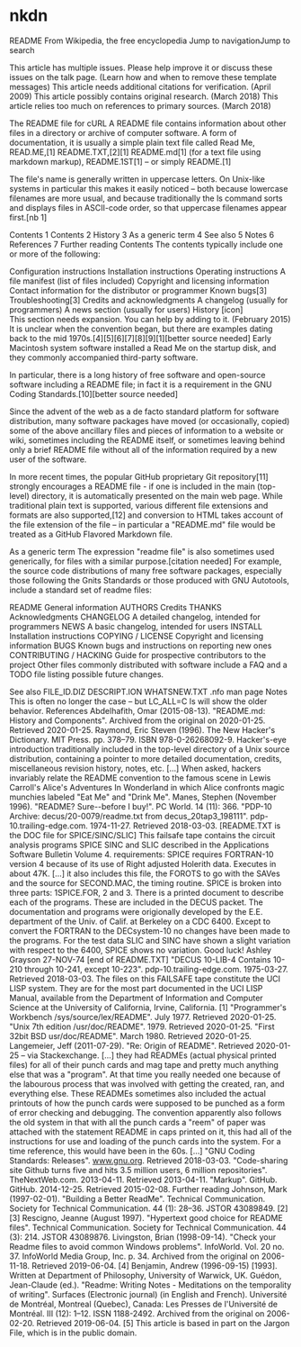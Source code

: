 # nkdn
README
From Wikipedia, the free encyclopedia
Jump to navigationJump to search

This article has multiple issues. Please help improve it or discuss these issues on the talk page. (Learn how and when to remove these template messages)
This article needs additional citations for verification. (April 2009)
This article possibly contains original research. (March 2018)
This article relies too much on references to primary sources. (March 2018)

The README file for cURL
A README file contains information about other files in a directory or archive of computer software. A form of documentation, it is usually a simple plain text file called Read Me, READ.ME,[1] README.TXT,[2][1] README.md[1] (for a text file using markdown markup), README.1ST[1]  – or simply README.[1]

The file's name is generally written in uppercase letters. On Unix-like systems in particular this makes it easily noticed – both because lowercase filenames are more usual, and because traditionally the ls command sorts and displays files in ASCII-code order, so that uppercase filenames appear first.[nb 1]


Contents
1	Contents
2	History
3	As a generic term
4	See also
5	Notes
6	References
7	Further reading
Contents
The contents typically include one or more of the following:

Configuration instructions
Installation instructions
Operating instructions
A file manifest (list of files included)
Copyright and licensing information
Contact information for the distributor or programmer
Known bugs[3]
Troubleshooting[3]
Credits and acknowledgments
A changelog (usually for programmers)
A news section (usually for users)
History
[icon]	
This section needs expansion. You can help by adding to it. (February 2015)
It is unclear when the convention began, but there are examples dating back to the mid 1970s.[4][5][6][7][8][9][1][better source needed] Early Macintosh system software installed a Read Me on the startup disk, and they commonly accompanied third-party software.

In particular, there is a long history of free software and open-source software including a README file; in fact it is a requirement in the GNU Coding Standards.[10][better source needed]

Since the advent of the web as a de facto standard platform for software distribution, many software packages have moved (or occasionally, copied) some of the above ancillary files and pieces of information to a website or wiki, sometimes including the README itself, or sometimes leaving behind only a brief README file without all of the information required by a new user of the software.

In more recent times, the popular GitHub proprietary Git repository[11] strongly encourages a README file - if one is included in the main (top-level) directory, it is automatically presented on the main web page. While traditional plain text is supported, various different file extensions and formats are also supported,[12] and conversion to HTML takes account of the file extension of the file – in particular a "README.md" file would be treated as a GitHub Flavored Markdown file.

As a generic term
The expression "readme file" is also sometimes used generically, for files with a similar purpose.[citation needed] For example, the source code distributions of many free software packages, especially those following the Gnits Standards or those produced with GNU Autotools, include a standard set of readme files:

README	General information
AUTHORS	Credits
THANKS	Acknowledgments
CHANGELOG	A detailed changelog, intended for programmers
NEWS	A basic changelog, intended for users
INSTALL	Installation instructions
COPYING / LICENSE	Copyright and licensing information
BUGS	Known bugs and instructions on reporting new ones
CONTRIBUTING / HACKING	Guide for prospective contributors to the project
Other files commonly distributed with software include a FAQ and a TODO file listing possible future changes.

See also
FILE_ID.DIZ
DESCRIPT.ION
WHATSNEW.TXT
.nfo
man page
Notes
 This is often no longer the case – but LC_ALL=C ls will show the older behavior.
References
 Abdelhafith, Omar (2015-08-13). "README.md: History and Components". Archived from the original on 2020-01-25. Retrieved 2020-01-25.
 Raymond, Eric Steven (1996). The New Hacker's Dictionary. MIT Press. pp. 378–79. ISBN 978-0-26268092-9. Hacker's-eye introduction traditionally included in the top-level directory of a Unix source distribution, containing a pointer to more detailed documentation, credits, miscellaneous revision history, notes, etc. […] When asked, hackers invariably relate the README convention to the famous scene in Lewis Carroll's Alice's Adventures In Wonderland in which Alice confronts magic munchies labeled "Eat Me" and "Drink Me".
 Manes, Stephen (November 1996). "README? Sure--before I buy!". PC World. 14 (11): 366.
 "PDP-10 Archive: decus/20-0079/readme.txt from decus_20tap3_198111". pdp-10.trailing-edge.com. 1974-11-27. Retrieved 2018-03-03. [README.TXT is the DOC file for SPICE/SINC/SLIC] This failsafe tape contains the circuit analysis programs SPICE SINC and SLIC described in the Applications Software Bulletin Volume 4. requirements: SPICE requires FORTRAN-10 version 4 because of its use of Right adjusted Holerith data. Executes in about 47K. […] it also includes this file, the FOROTS to go with the SAVes and the source for SECOND.MAC, the timing routine. SPICE is broken into three parts: 1SPICE.FOR, 2 and 3. There is a printed document to describe each of the programs. These are included in the DECUS packet. The documentation and programs were origionally developed by the E.E. department of the Univ. of Calif. at Berkeley on a CDC 6400. Except to convert the FORTRAN to the DECsystem-10 no changes have been made to the programs. For the test data SLIC and SINC have shown a slight variation with respect to the 6400, SPICE shows no variation. Good luck! Ashley Grayson 27-NOV-74 [end of README.TXT]
 "DECUS 10-LIB-4 Contains 10-210 through 10-241, except 10-223". pdp-10.trailing-edge.com. 1975-03-27. Retrieved 2018-03-03. The files on this FAILSAFE tape constitute the UCI LISP system. They are for the most part documented in the UCI LISP Manual, available from the Department of Information and Computer Science at the University of California, Irvine, California. [1]
 "Programmer's Workbench /sys/source/lex/README". July 1977. Retrieved 2020-01-25.
 "Unix 7th edition /usr/doc/README". 1979. Retrieved 2020-01-25.
 "First 32bit BSD usr/doc/README". March 1980. Retrieved 2020-01-25.
 Langemeier, Jeff (2011-07-29). "Re: Origin of README". Retrieved 2020-01-25 – via Stackexchange. […] they had READMEs (actual physical printed files) for all of their punch cards and mag tape and pretty much anything else that was a "program". At that time you really needed one because of the labourous process that was involved with getting the created, ran, and everything else. These READMEs sometimes also included the actual printouts of how the punch cards were supposed to be punched as a form of error checking and debugging. The convention apparently also follows the old system in that with all the punch cards a "reem" of paper was attached with the statement README in caps printed on it, this had all of the instructions for use and loading of the punch cards into the system. For a time reference, this would have been in the 60s. […]
 "GNU Coding Standards: Releases". www.gnu.org. Retrieved 2018-03-03.
 "Code-sharing site Github turns five and hits 3.5 million users, 6 million repositories". TheNextWeb.com. 2013-04-11. Retrieved 2013-04-11.
 "Markup". GitHub. GitHub. 2014-12-25. Retrieved 2015-02-08.
Further reading
Johnson, Mark (1997-02-01). "Building a Better ReadMe". Technical Communication. Society for Technical Communication. 44 (1): 28–36. JSTOR 43089849. [2][3]
Rescigno, Jeanne (August 1997). "Hypertext good choice for README files". Technical Communication. Society for Technical Communication. 44 (3): 214. JSTOR 43089876.
Livingston, Brian (1998-09-14). "Check your Readme files to avoid common Windows problems". InfoWorld. Vol. 20 no. 37. InfoWorld Media Group, Inc. p. 34. Archived from the original on 2006-11-18. Retrieved 2019-06-04. [4]
Benjamin, Andrew (1996-09-15) [1993]. Written at Department of Philosophy, University of Warwick, UK. Guédon, Jean-Claude (ed.). "Readme: Writing Notes - Meditations on the temporality of writing". Surfaces (Electronic journal) (in English and French). Université de Montréal, Montreal (Quebec), Canada: Les Presses de l'Université de Montréal. III (12): 1–12. ISSN 1188-2492. Archived from the original on 2006-02-20. Retrieved 2019-06-04. [5]
This article is based in part on the Jargon File, which is in the public domain.
